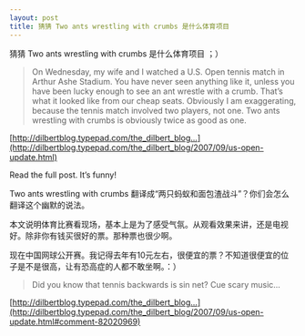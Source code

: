 ```yaml
---
layout: post
title: 猜猜 Two ants wrestling with crumbs 是什么体育项目
---
```


猜猜 Two ants wrestling with crumbs 是什么体育项目 ；）

>On Wednesday, my wife and I watched a U.S. Open tennis match in Arthur Ashe Stadium. You have never seen anything like it, unless you have been lucky enough to see an ant wrestle with a crumb. That’s what it looked like from our cheap seats. Obviously I am exaggerating, because the tennis match involved two players, not one. Two ants wrestling with crumbs is obviously twice as good as one.

  

[http://dilbertblog.typepad.com/the_dilbert_blog...](http://dilbertblog.typepad.com/the_dilbert_blog/2007/09/us-open-update.html)

Read the full post. It’s funny!

Two ants wrestling with crumbs 翻译成“两只蚂蚁和面包渣战斗”？你们会怎么翻译这个幽默的说法。

本文说明体育比赛看现场，基本上是为了感受气氛。从观看效果来讲，还是电视好。除非你有钱买很好的票。那种票也很少啊。

现在中国网球公开赛。我记得去年有10元左右，很便宜的票？不知道很便宜的位子是不是很高，让有恐高症的人都不敢坐啊。：）

>Did you know that tennis backwards is sin net? Cue scary music…

  

[http://dilbertblog.typepad.com/the_dilbert_blog...](http://dilbertblog.typepad.com/the_dilbert_blog/2007/09/us-open-update.html#comment-82020969)
